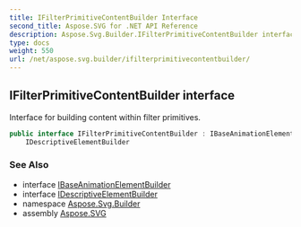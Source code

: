 ```yaml
---
title: IFilterPrimitiveContentBuilder Interface
second_title: Aspose.SVG for .NET API Reference
description: Aspose.Svg.Builder.IFilterPrimitiveContentBuilder interface. Interface for building content within filter primitives
type: docs
weight: 550
url: /net/aspose.svg.builder/ifilterprimitivecontentbuilder/
---
```

## IFilterPrimitiveContentBuilder interface

Interface for building content within filter primitives.

```csharp
public interface IFilterPrimitiveContentBuilder : IBaseAnimationElementBuilder, 
    IDescriptiveElementBuilder
```

### See Also

* interface [IBaseAnimationElementBuilder](../ibaseanimationelementbuilder/)
* interface [IDescriptiveElementBuilder](../idescriptiveelementbuilder/)
* namespace [Aspose.Svg.Builder](../../aspose.svg.builder/)
* assembly [Aspose.SVG](../../)
